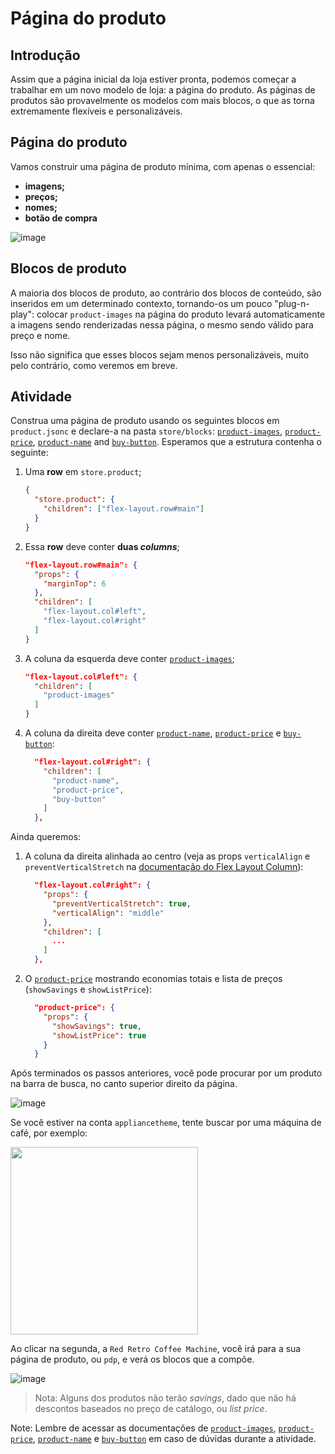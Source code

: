 # Página do produto

## Introdução

Assim que a página inicial da loja estiver pronta, podemos começar a trabalhar em um novo modelo de loja: a página do produto. As páginas de produtos são provavelmente os modelos com mais blocos, o que as torna extremamente flexíveis e personalizáveis.

## Página do produto

Vamos construir uma página de produto mínima, com apenas o essencial:

- **imagens;**
- **preços;**
- **nomes;**
- **botão de compra**

![image](https://user-images.githubusercontent.com/18701182/69375575-6b632780-0c87-11ea-85d2-41e1e858a33e.png)

## Blocos de produto

A maioria dos blocos de produto, ao contrário dos blocos de conteúdo, são inseridos em um determinado contexto, tornando-os um pouco "plug-n-play": colocar `product-images` na página do produto levará automaticamente a imagens sendo renderizadas nessa página, o mesmo sendo válido para preço e nome.

Isso não significa que esses blocos sejam menos personalizáveis, muito pelo contrário, como veremos em breve.

## Atividade

Construa uma página de produto usando os seguintes blocos em `product.jsonc` e declare-a na pasta `store/blocks`: [`product-images`](https://developers.vtex.com/docs/guides/vtex-store-components-productimages), [`product-price`](https://developers.vtex.com/docs/guides/vtex-store-components-productprice), [`product-name`](https://developers.vtex.com/docs/guides/vtex-store-components-productname) and [`buy-button`](https://developers.vtex.com/docs/guides/vtex-store-components-buybutton). Esperamos que a estrutura contenha o seguinte:

1. Uma **row** em `store.product`;

   ```json
   {
     "store.product": {
       "children": ["flex-layout.row#main"]
     }
   }
   ```

2. Essa **row** deve conter **duas _columns_**;

   ```json
   "flex-layout.row#main": {
     "props": {
       "marginTop": 6
     },
     "children": [
       "flex-layout.col#left",
       "flex-layout.col#right"
     ]
   }
   ```

3. A coluna da esquerda deve conter [`product-images`](https://developers.vtex.com/docs/guides/vtex-store-components-productimages);

   ```json
   "flex-layout.col#left": {
     "children": [
       "product-images"
     ]
   }
   ```

4. A coluna da direita deve conter [`product-name`](https://developers.vtex.com/docs/guides/vtex-store-components-productname), [`product-price`](https://developers.vtex.com/docs/guides/vtex-store-components-productprice) e [`buy-button`](https://developers.vtex.com/docs/guides/vtex-store-components-buybutton):

   ```json
     "flex-layout.col#right": {
       "children": [
         "product-name",
         "product-price",
         "buy-button"
       ]
     },
   ```

Ainda queremos:

1. A coluna da direita alinhada ao centro (veja as props `verticalAlign` e `preventVerticalStretch` na [documentação do Flex Layout Column](https://developers.vtex.com/docs/guides/vtex-flex-layout#flex-layoutcol)):

   ```json
     "flex-layout.col#right": {
       "props": {
         "preventVerticalStretch": true,
         "verticalAlign": "middle"
       },
       "children": [
         ...
       ]
     },
   ```

2. O [`product-price`](https://developers.vtex.com/docs/guides/vtex-store-components-productprice#configuration) mostrando economias totais e lista de preços (`showSavings` e `showListPrice`):

   ```json
     "product-price": {
       "props": {
         "showSavings": true,
         "showListPrice": true
       }
     }
   ```

Após terminados os passos anteriores, você pode procurar por um produto na barra de busca, no canto superior direito da página.

![image](https://user-images.githubusercontent.com/19495917/90903507-682ad280-e3a4-11ea-9781-77a9b111218b.png)

Se você estiver na conta `appliancetheme`, tente buscar por uma máquina de café, por exemplo:

<img src="https://user-images.githubusercontent.com/19495917/90903699-b049f500-e3a4-11ea-9e3e-6ad5f6a41333.png" height=300px>

Ao clicar na segunda, a `Red Retro Coffee Machine`, você irá para a sua página de produto, ou `pdp`, e verá os blocos que a compõe.

![image](https://user-images.githubusercontent.com/19495917/90905481-9f9a7e80-e3a6-11ea-99c4-6a546e0000a3.png)

> Nota: Alguns dos produtos não terão _savings_, dado que não há descontos baseados no preço de catálogo, ou _list price_.

Note: Lembre de acessar as documentações de [`product-images`](https://developers.vtex.com/docs/guides/vtex-store-components-productimages), [`product-price`](https://developers.vtex.com/docs/guides/vtex-store-components-productprice), [`product-name`](https://developers.vtex.com/docs/guides/vtex-store-components-productname) e [`buy-button`](https://developers.vtex.com/docs/guides/vtex-store-components-buybutton) em caso de dúvidas durante a atividade.
